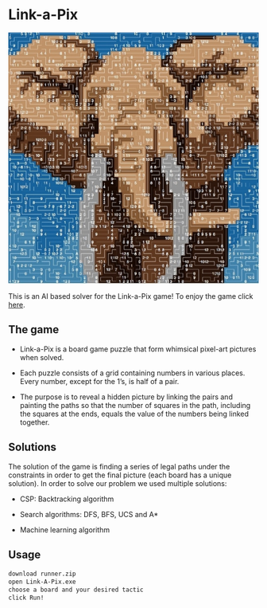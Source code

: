 # Link-a-Pix
![](cover_image.jpg)

This is an AI based solver for the Link-a-Pix game!
To enjoy the game click [here](https://www.conceptispuzzles.com/index.aspx?uri=puzzle/link-a-pix).


## The game
* Link-a-Pix is a board game puzzle that form whimsical pixel-art pictures when solved. 

* Each puzzle consists of a grid containing numbers in various places. 
  Every number, except for the 1’s, is half of a pair.
  
* The purpose is to reveal a hidden picture by linking the pairs and painting the paths so that
  the number of squares in the path, including the squares at the ends,
  equals the value of the numbers being linked together. 


## Solutions
The solution of the game is finding a series of legal paths under the constraints
in order to get the final picture (each board has a unique solution).
In order to solve our problem we used multiple solutions: 

* CSP: Backtracking algorithm

* Search algorithms: DFS, BFS, UCS and A*

* Machine learning algorithm 


## Usage

```
download runner.zip
open Link-A-Pix.exe
choose a board and your desired tactic
click Run!
```

